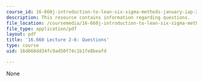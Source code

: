 ```yaml
---
course_id: 16-660j-introduction-to-lean-six-sigma-methods-january-iap-2012
description: This resource contains information regarding questions.
file_location: /coursemedia/16-660j-introduction-to-lean-six-sigma-methods-january-iap-2012/16d668dd34fc9ad50f74c1b1fe8beafd_MIT16_660JIAP12_2-6Ques.pdf
file_type: application/pdf
layout: pdf
title: '16.660 Lecture 2-6: Questions'
type: course
uid: 16d668dd34fc9ad50f74c1b1fe8beafd

---
```

None